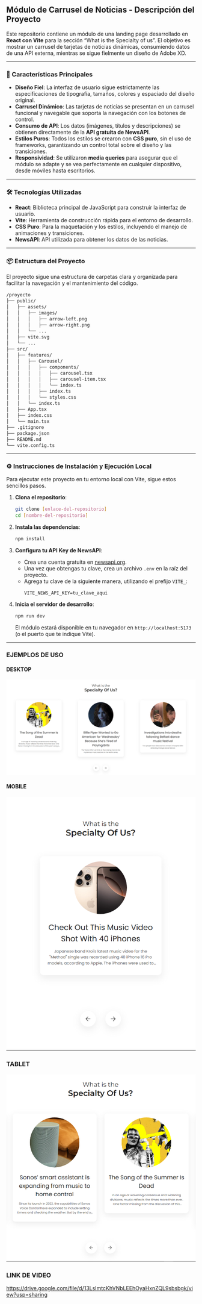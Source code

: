 ## Módulo de Carrusel de Noticias - Descripción del Proyecto

Este repositorio contiene un módulo de una landing page desarrollado en **React con Vite** para la sección “What is the Specialty of us”. El objetivo es mostrar un carrusel de tarjetas de noticias dinámicas, consumiendo datos de una API externa, mientras se sigue fielmente un diseño de Adobe XD.

-----

### 🚀 Características Principales

  * **Diseño Fiel**: La interfaz de usuario sigue estrictamente las especificaciones de tipografía, tamaños, colores y espaciado del diseño original.
  * **Carrusel Dinámico**: Las tarjetas de noticias se presentan en un carrusel funcional y navegable que soporta la navegación con los botones de control.
  * **Consumo de API**: Los datos (imágenes, títulos y descripciones) se obtienen directamente de la **API gratuita de NewsAPI**.
  * **Estilos Puros**: Todos los estilos se crearon con **CSS puro**, sin el uso de frameworks, garantizando un control total sobre el diseño y las transiciones.
  * **Responsividad**: Se utilizaron **media queries** para asegurar que el módulo se adapte y se vea perfectamente en cualquier dispositivo, desde móviles hasta escritorios.

-----

### 🛠️ Tecnologías Utilizadas

  * **React**: Biblioteca principal de JavaScript para construir la interfaz de usuario.
  * **Vite**: Herramienta de construcción rápida para el entorno de desarrollo.
  * **CSS Puro**: Para la maquetación y los estilos, incluyendo el manejo de animaciones y transiciones.
  * **NewsAPI**: API utilizada para obtener los datos de las noticias.

-----

### 📦 Estructura del Proyecto

El proyecto sigue una estructura de carpetas clara y organizada para facilitar la navegación y el mantenimiento del código.

```
/proyecto
├── public/
│   ├── assets/
│   │   ├── images/
│   │   │   ├── arrow-left.png
│   │   │   ├── arrow-right.png
│   │   └── ...
│   ├── vite.svg
│   └── ...
├── src/
│   ├── features/
│   │   ├── Carousel/
│   │   │   ├── components/
│   │   │   │   ├── carousel.tsx
│   │   │   │   ├── carousel-item.tsx
│   │   │   │   └── index.ts
│   │   │   ├── index.ts
│   │   │   └── styles.css
│   │   └── index.ts
│   ├── App.tsx
│   ├── index.css
│   └── main.tsx
├── .gitignore
├── package.json
├── README.md
└── vite.config.ts
```

-----

### ⚙️ Instrucciones de Instalación y Ejecución Local

Para ejecutar este proyecto en tu entorno local con Vite, sigue estos sencillos pasos.

1.  **Clona el repositorio**:

    ```bash
    git clone [enlace-del-repositorio]
    cd [nombre-del-repositorio]
    ```

2.  **Instala las dependencias**:

    ```bash
    npm install
    ```

3.  **Configura tu API Key de NewsAPI**:

      * Crea una cuenta gratuita en [newsapi.org](https://newsapi.org/).
      * Una vez que obtengas tu clave, crea un archivo `.env` en la raíz del proyecto.
      * Agrega tu clave de la siguiente manera, utilizando el prefijo `VITE_`:
        ```env
        VITE_NEWS_API_KEY=tu_clave_aqui
        ```

4.  **Inicia el servidor de desarrollo**:

    ```bash
    npm run dev
    ```

    El módulo estará disponible en tu navegador en `http://localhost:5173` (o el puerto que te indique Vite).

-----

### EJEMPLOS DE USO

#### DESKTOP
![ezcv logo](https://raw.githubusercontent.com/danielgarcia-09/shokworks-frontend-assessment/main/public/desktop.png)


#### MOBILE
![ezcv logo](https://raw.githubusercontent.com/danielgarcia-09/shokworks-frontend-assessment/main/public/mobile.png)

### TABLET
![ezcv logo](https://raw.githubusercontent.com/danielgarcia-09/shokworks-frontend-assessment/main/public/tablet.png)

### LINK DE VIDEO
https://drive.google.com/file/d/13LsImtcKhVNbLEEhOyaHxnZQL9sbsbgk/view?usp=sharing